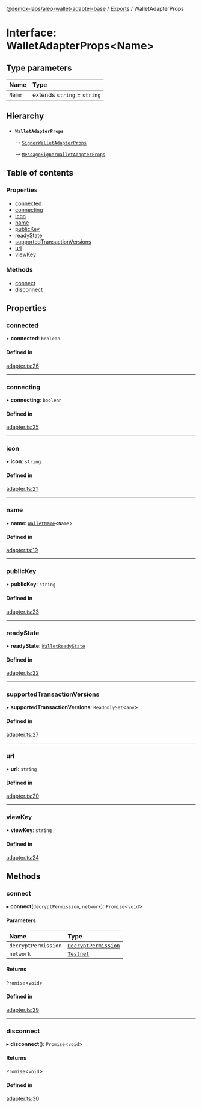 [@demox-labs/aleo-wallet-adapter-base](../README.md) / [Exports](../modules.md) / WalletAdapterProps

# Interface: WalletAdapterProps<Name\>

## Type parameters

| Name | Type |
| :------ | :------ |
| `Name` | extends `string` = `string` |

## Hierarchy

- **`WalletAdapterProps`**

  ↳ [`SignerWalletAdapterProps`](SignerWalletAdapterProps.md)

  ↳ [`MessageSignerWalletAdapterProps`](MessageSignerWalletAdapterProps.md)

## Table of contents

### Properties

- [connected](WalletAdapterProps.md#connected)
- [connecting](WalletAdapterProps.md#connecting)
- [icon](WalletAdapterProps.md#icon)
- [name](WalletAdapterProps.md#name)
- [publicKey](WalletAdapterProps.md#publickey)
- [readyState](WalletAdapterProps.md#readystate)
- [supportedTransactionVersions](WalletAdapterProps.md#supportedtransactionversions)
- [url](WalletAdapterProps.md#url)
- [viewKey](WalletAdapterProps.md#viewkey)

### Methods

- [connect](WalletAdapterProps.md#connect)
- [disconnect](WalletAdapterProps.md#disconnect)

## Properties

### connected

• **connected**: `boolean`

#### Defined in

[adapter.ts:26](https://github.com/demox-labs/leo-wallet-adapter/blob/a4e012e/packages/core/base/adapter.ts#L26)

___

### connecting

• **connecting**: `boolean`

#### Defined in

[adapter.ts:25](https://github.com/demox-labs/leo-wallet-adapter/blob/a4e012e/packages/core/base/adapter.ts#L25)

___

### icon

• **icon**: `string`

#### Defined in

[adapter.ts:21](https://github.com/demox-labs/leo-wallet-adapter/blob/a4e012e/packages/core/base/adapter.ts#L21)

___

### name

• **name**: [`WalletName`](../modules.md#walletname)<`Name`\>

#### Defined in

[adapter.ts:19](https://github.com/demox-labs/leo-wallet-adapter/blob/a4e012e/packages/core/base/adapter.ts#L19)

___

### publicKey

• **publicKey**: `string`

#### Defined in

[adapter.ts:23](https://github.com/demox-labs/leo-wallet-adapter/blob/a4e012e/packages/core/base/adapter.ts#L23)

___

### readyState

• **readyState**: [`WalletReadyState`](../enums/WalletReadyState.md)

#### Defined in

[adapter.ts:22](https://github.com/demox-labs/leo-wallet-adapter/blob/a4e012e/packages/core/base/adapter.ts#L22)

___

### supportedTransactionVersions

• **supportedTransactionVersions**: `ReadonlySet`<`any`\>

#### Defined in

[adapter.ts:27](https://github.com/demox-labs/leo-wallet-adapter/blob/a4e012e/packages/core/base/adapter.ts#L27)

___

### url

• **url**: `string`

#### Defined in

[adapter.ts:20](https://github.com/demox-labs/leo-wallet-adapter/blob/a4e012e/packages/core/base/adapter.ts#L20)

___

### viewKey

• **viewKey**: `string`

#### Defined in

[adapter.ts:24](https://github.com/demox-labs/leo-wallet-adapter/blob/a4e012e/packages/core/base/adapter.ts#L24)

## Methods

### connect

▸ **connect**(`decryptPermission`, `network`): `Promise`<`void`\>

#### Parameters

| Name | Type |
| :------ | :------ |
| `decryptPermission` | [`DecryptPermission`](../enums/DecryptPermission.md) |
| `network` | [`Testnet`](../enums/WalletAdapterNetwork.md#testnet) |

#### Returns

`Promise`<`void`\>

#### Defined in

[adapter.ts:29](https://github.com/demox-labs/leo-wallet-adapter/blob/a4e012e/packages/core/base/adapter.ts#L29)

___

### disconnect

▸ **disconnect**(): `Promise`<`void`\>

#### Returns

`Promise`<`void`\>

#### Defined in

[adapter.ts:30](https://github.com/demox-labs/leo-wallet-adapter/blob/a4e012e/packages/core/base/adapter.ts#L30)
